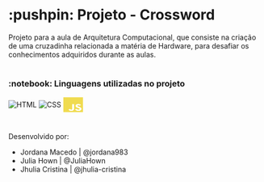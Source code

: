 

<h1> :pushpin: Projeto - Crossword</h1>
<p>Projeto para a aula de Arquitetura Computacional, que consiste na criação de uma cruzadinha relacionada a matéria de Hardware, para desafiar os conhecimentos adquiridos durante as aulas.</p>

#

<div>
  <h3> :notebook: Linguagens utilizadas no projeto </h3>
  <img align="center" alt="HTML" alt="HTML" height="30" width="40" src="https://cdn.jsdelivr.net/gh/devicons/devicon/icons/html5/html5-original.svg">
  <img align="center" alt="CSS" alt="CSS" height="30" width="40" src="https://cdn.jsdelivr.net/gh/devicons/devicon/icons/c/c-original.svg">
  <img align="center" alt="JavaScript" height="30" width="40" src="https://raw.githubusercontent.com/devicons/devicon/master/icons/javascript/javascript-plain.svg">
</fiv>

#


 Desenvolvido por:
  - Jordana Macedo | @jordana983
  - Julia Hown | @JuliaHown
  - Jhulia Cristina | @jhulia-cristina
